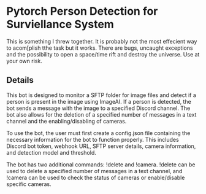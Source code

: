 # Pytorch Person Detection for Surviellance System

This is something I threw together. It is probably not the most effecient way to acom[plish tthe task but it works. 
There are bugs, uncaught exceptions and the possibility to open a space/time rift and destroy the universe. Use at your own risk.


## Details
This bot is designed to monitor a SFTP folder for image files and detect if a person is present in the image using ImageAI. If a person is detected, the bot sends a message with the image to a specified Discord channel. The bot also allows for the deletion of a specified number of messages in a text channel and the enabling/disabling of cameras.

To use the bot, the user must first create a config.json file containing the necessary information for the bot to function properly. This includes Discord bot token, webhook URL, SFTP server details, camera information, and detection model and threshold.

The bot has two additional commands: !delete and !camera. !delete can be used to delete a specified number of messages in a text channel, and !camera can be used to check the status of cameras or enable/disable specific cameras.
